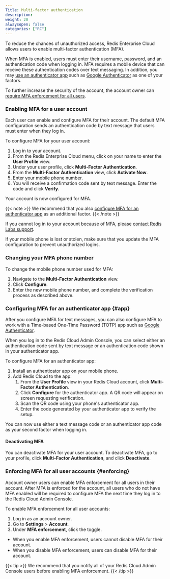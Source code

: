 ```yaml
---
Title: Multi-factor authentication
description:
weight: 20
alwaysopen: false
categories: ["RC"]
---
```


To reduce the chances of unauthorized access, Redis Enterprise Cloud allows users to enable multi-factor authentication (MFA).

When MFA is enabled, users must enter their username, password, and an authentication code when logging in. MFA requires a mobile device that can receive these authentication codes over text messaging. In addition, you may [use an authenticator app](#app) such as [Google Authenticator](https://en.wikipedia.org/wiki/Google_Authenticator) as one of your factors.

To further increase the security of the account, the account owner can [require MFA enforcement for all users](#enforcing).

### Enabling MFA for a user account

Each user can enable and configure MFA for their account.
The default MFA configuration sends an authentication code by text message that users must enter when they log in.

To configure MFA for your user account:

1. Log in to your account.
2. From the Redis Enterprise Cloud menu, click on your name to enter the **User Profile** view.
3. Under your user profile, click **Multi-Factor Authentication**.
4. From the **Multi-Factor Authentication** view, click **Activate Now**.
5. Enter your mobile phone number.
6. You will receive a confirmation code sent by text message. Enter the code and click **Verify**.

Your account is now configured for MFA.

{{< note >}}
We recommend that you also [configure MFA for an authenticator app](#app) as an additional factor.
{{< /note >}}

If you cannot log in to your account because of MFA, please [contact Redis Labs support](https://redislabs.com/company/support/).

If your mobile phone is lost or stolen, make sure that you update the MFA configuration to prevent unauthorized logins.


### Changing your MFA phone number

To change the mobile phone number used for MFA:

1. Navigate to the **Multi-Factor Authentication** view.
1. Click **Configure**.
1. Enter the new mobile phone number, and complete the verification process as described above.


### Configuring MFA for an authenticator app {#app}

After you configure MFA for text messages, you can also configure MFA to work with a Time-based One-Time Password (TOTP) app such as [Google Authenticator](https://en.wikipedia.org/wiki/Google_Authenticator).

When you log in to the Redis Cloud Admin Console, you can select  either an authentication code sent by text message or an authentication code shown in your authenticator app.

To configure MFA for an authenticator app:

1. Install an authenticator app on your mobile phone.
1. Add Redis Cloud to the app:
    1. From the **User Profile** view in your Redis Cloud account, click **Multi-Factor Authentication**.
    1. Click **Configure** for the authenticator app. A QR code will appear on screen requesting verification.
    1. Scan the QR code using your phone's authenticator app.
    1. Enter the code generated by your authenticator app to verify the setup.

You can now use either a text message code or an authenticator app code as your second factor when logging in.

#### Deactivating MFA

You can deactivate MFA for your user account. To deactivate MFA, go to your profile, click **Multi-Factor Authentication**, and click **Deactivate**.

### Enforcing MFA for all user accounts {#enforcing}

Account owner users can enable MFA enforcement for all users in their account.
After MFA is enforced for the account, all users who do not have MFA enabled will be required to configure MFA the next time they log in to the Redis Cloud Admin Console.

To enable MFA enforcement for all user accounts:

1. Log in as an account owner.
1. Go to **Settings** > **Account**.
1. Under **MFA enforcement**, click the toggle.

- When you enable MFA enforcement, users cannot disable MFA for their account.
- When you disable MFA enforcement, users can disable MFA for their account.

{{< tip >}}
We recommend that you notify all of your Redis Cloud Admin Console users before enabling MFA enforcement.
{{< /tip >}}
